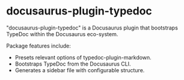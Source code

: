 # docusaurus-plugin-typedoc

"docusaurus-plugin-typedoc" is a Docusaurus plugin that bootstraps TypeDoc within the Docusaurus eco-system.

Package features include:

- Presets relevant options of typedoc-plugin-markdown.
- Bootstraps TypeDoc from the Docusaurus CLI.
- Generates a sidebar file with configurable structure.
